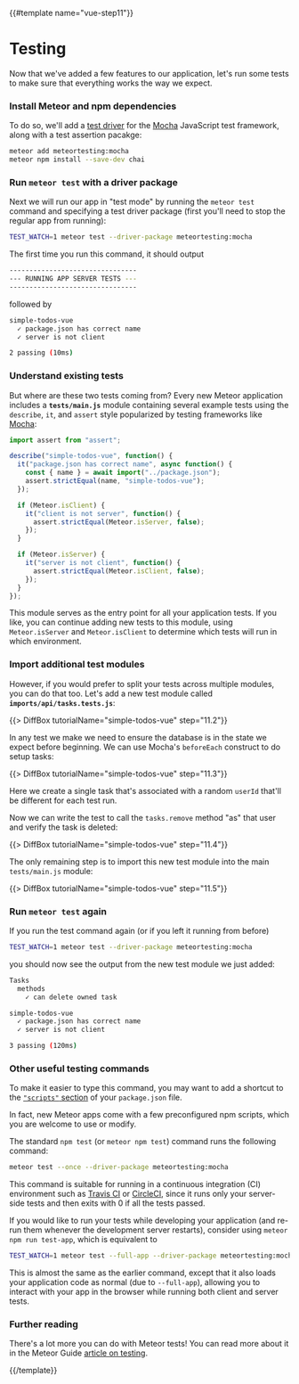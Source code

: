 {{#template name="vue-step11"}}

# Testing

Now that we've added a few features to our application, let's run some tests to make sure that everything works the way we expect.

### Install Meteor and npm dependencies

To do so, we'll add a [test driver](http://guide.meteor.com/testing.html#test-driver) for the [Mocha](https://mochajs.org) JavaScript test framework, along with a test assertion pacakge:

```bash
meteor add meteortesting:mocha
meteor npm install --save-dev chai
```

### Run `meteor test` with a driver package

Next we will run our app in "test mode" by running the `meteor test` command and specifying a test driver package (first you'll need to stop the regular app from running):

```bash
TEST_WATCH=1 meteor test --driver-package meteortesting:mocha
```

The first time you run this command, it should output

```bash
--------------------------------
--- RUNNING APP SERVER TESTS ---
--------------------------------
```

followed by

```bash
simple-todos-vue
  ✓ package.json has correct name
  ✓ server is not client

2 passing (10ms)
```

### Understand existing tests

But where are these two tests coming from? Every new Meteor application includes a **`tests/main.js`** module containing several example tests using the `describe`, `it`, and `assert` style popularized by testing frameworks like [Mocha](https://mochajs.org/#getting-started):

```js
import assert from "assert";

describe("simple-todos-vue", function() {
  it("package.json has correct name", async function() {
    const { name } = await import("../package.json");
    assert.strictEqual(name, "simple-todos-vue");
  });

  if (Meteor.isClient) {
    it("client is not server", function() {
      assert.strictEqual(Meteor.isServer, false);
    });
  }

  if (Meteor.isServer) {
    it("server is not client", function() {
      assert.strictEqual(Meteor.isClient, false);
    });
  }
});
```

This module serves as the entry point for all your application tests. If you like, you can continue adding new tests to this module, using `Meteor.isServer` and `Meteor.isClient` to determine which tests will run in which environment.

### Import additional test modules

However, if you would prefer to split your tests across multiple modules, you can do that too. Let's add a new test module called **`imports/api/tasks.tests.js`**:

{{> DiffBox tutorialName="simple-todos-vue" step="11.2"}}

In any test we make we need to ensure the database is in the state we expect before beginning. We can use Mocha's `beforeEach` construct to do setup tasks:

{{> DiffBox tutorialName="simple-todos-vue" step="11.3"}}

Here we create a single task that's associated with a random `userId` that'll be different for each test run.

Now we can write the test to call the `tasks.remove` method "as" that user and verify the task is deleted:

{{> DiffBox tutorialName="simple-todos-vue" step="11.4"}}

The only remaining step is to import this new test module into the main `tests/main.js` module:

{{> DiffBox tutorialName="simple-todos-vue" step="11.5"}}

### Run `meteor test` again

If you run the test command again (or if you left it running from before)

```bash
TEST_WATCH=1 meteor test --driver-package meteortesting:mocha
```

you should now see the output from the new test module we just added:

```bash
Tasks
  methods
    ✓ can delete owned task

simple-todos-vue
  ✓ package.json has correct name
  ✓ server is not client

3 passing (120ms)
```

### Other useful testing commands

To make it easier to type this command, you may want to add a shortcut to the [`"scripts"` section](https://docs.npmjs.com/misc/scripts) of your `package.json` file.

In fact, new Meteor apps come with a few preconfigured npm scripts, which you are welcome to use or modify.

The standard `npm test` (or `meteor npm test`) command runs the following command:

```bash
meteor test --once --driver-package meteortesting:mocha
```

This command is suitable for running in a continuous integration (CI) environment such as [Travis CI](https://travis-ci.org) or [CircleCI](https://circleci.com), since it runs only your server-side tests and then exits with 0 if all the tests passed.

If you would like to run your tests while developing your application (and re-run them whenever the development server restarts), consider using `meteor npm run test-app`, which is equivalent to

```bash
TEST_WATCH=1 meteor test --full-app --driver-package meteortesting:mocha
```

This is almost the same as the earlier command, except that it also loads your application code as normal (due to `--full-app`), allowing you to interact with your app in the browser while running both client and server tests.

### Further reading

There's a lot more you can do with Meteor tests! You can read more about it in the Meteor Guide [article on testing](http://guide.meteor.com/testing.html).

{{/template}}
